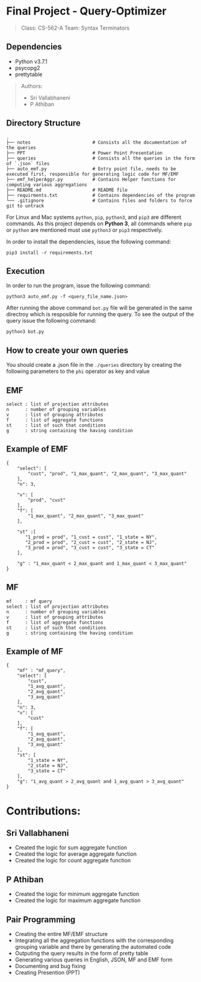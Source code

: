 # Final Project - Query-Optimizer

> Class:  CS-562-A
> Team:  Syntax Terminators

## Dependencies
* Python v3.7.1
* psycopg2
* prettytable

> Authors:
> * Sri Vallabhaneni
> * P Athiban

## Directory Structure

```
.
├── notes                       # Consists all the documentation of the queries
├── PPT                         # Power Point Presentation 
├── queries                     # Consists all the queries in the form of `.json` files
├── auto_emf.py                 # Entry point file, needs to be executed first, responsible for generating logic code for MF/EMF
├── emf_helperAggr.py           # Contains Helper functions for computing various aggregations
├── README.md                   # README file
├── requirments.txt             # Contains dependencies of the program
└── .gitignore                  # Contains files and folders to force git to untrack
```

For Linux and Mac systems `python`, `pip`, `python3`, and `pip3` are different commands. As this project depends on __Python 3__, all commands where `pip` or `python` are mentioned must use `python3` or `pip3` respectively.

In order to install the dependencies, issue the following command:

```
pip3 install -r requirements.txt
```

## Execution

In order to run the program, issue the following command:

```
python3 auto_emf.py -f <query_file_name.json>
```

After running  the above command `bot.py` file will be generated in the same directroy which is resposible for running the query.
To see the output of the query issue the following command:

```
python3 bot.py
```

## How to create your own queries

You should create a .json file in the `./queries` directory by creating the following parameters to the
`phi` operator as key and value

## EMF
```
select : list of projection attributes
n      : number of grouping variables
v      : list of grouping attributes
f      : list of aggregate functions
st     : list of such that conditions
g      : string containing the having condition
```


## Example of EMF
```
{
    "select": [
        "cust", "prod", "1_max_quant", "2_max_quant", "3_max_quant"
    ],
    "n": 3,

    "v": [
        "prod", "cust"
    ],
    "f": [
        "1_max_quant", "2_max_quant", "3_max_quant"
    ],

    "st" :[
       "1_prod = prod", "1_cust = cust", "1_state = NY",
       "2_prod = prod", "2_cust = cust", "2_state = NJ",
       "3_prod = prod", "3_cust = cust", "3_state = CT"
    ],

    "g" : "1_max_quant < 2_max_quant and 1_max_quant < 3_max_quant"
}

```


## MF 
```
mf     : mf query
select : list of projection attributes
n      : number of grouping variables
v      : list of grouping attributes
f      : list of aggregate functions
st     : list of such that conditions
g      : string containing the having condition
```


## Example of MF
```
{
    "mf" : "mf_query",
    "select": [
        "cust",
        "1_avg_quant",
        "2_avg_quant",
        "3_avg_quant"
    ],
    "n": 3,
    "v": [
        "cust"
    ],
    "f": [
        "1_avg_quant",
        "2_avg_quant",
        "3_avg_quant"
    ],
    "st": [
        "1_state = NY",
        "2_state = NJ",
        "3_state = CT"
    ],
    "g": "1_avg_quant > 2_avg_quant and 1_avg_quant > 3_avg_quant"
}
```

# Contributions:

## Sri Vallabhaneni

* Created the logic for sum aggregate function 
* Created the logic for average aggregate function 
* Created the logic for count aggregate function 

## P Athiban

* Created the logic for minimum aggregate function 
* Created the logic for maximum aggregate function 

## Pair Programming

* Creating the entire MF/EMF structure
* Integrating all the aggregation functions with the corresponding grouping variable and there by generating the automated code
* Outputing the query results in the form of pretty table
* Generating various queries in English, JSON, MF and EMF form
* Documenting and bug fixing
* Creating Presention (PPT)
